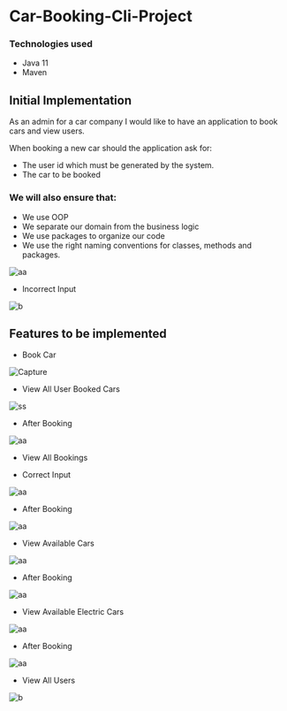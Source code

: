# Car-Booking-Cli-Project

### Technologies used
* Java 11
* Maven

## Initial Implementation

As an admin for a car company I would like to have an application to book cars and view users.

When booking a new car should the application ask for:
* The user id which must be generated by the system.
* The car to be booked

### We will also ensure that:
* We use OOP
* We separate our domain from the business logic
* We use packages to organize our code
* We use the right naming conventions for classes, methods and packages.

![aa](https://github.com/HosamUsef/Car-Booking-Cli-Project/assets/57178026/7b702ceb-bc09-4dd5-9a3d-0b2db40b27cd)

* Incorrect Input

![b](https://github.com/HosamUsef/Car-Booking-Cli-Project/assets/57178026/583fa67a-8e78-4cfb-bce7-8b31ee3c3684)

## Features to be implemented

* Book Car


![Capture](https://github.com/HosamUsef/Car-Booking-Cli-Project/assets/57178026/553ccd4a-0b45-49e4-beba-59b5cc4f8b01)

* View All User Booked Cars

![ss](https://github.com/HosamUsef/Car-Booking-Cli-Project/assets/57178026/a7c8b4a4-890b-490d-b8b7-e8945068d357)


* After Booking

![aa](https://github.com/HosamUsef/Car-Booking-Cli-Project/assets/57178026/81445940-d269-4114-9bcf-ad70da884785)

* View All Bookings

* Correct Input

![aa](https://github.com/HosamUsef/Car-Booking-Cli-Project/assets/57178026/4743e662-2c2b-4c3f-9d8a-08c5fc40820c)

* After Booking

![aa](https://github.com/HosamUsef/Car-Booking-Cli-Project/assets/57178026/6b5d7294-d7e5-4ba2-b0d6-50f8ff5f0952)

* View Available Cars

![aa](https://github.com/HosamUsef/Car-Booking-Cli-Project/assets/57178026/b543dea3-26d9-454f-a4d2-a49304908d85)

* After Booking

![aa](https://github.com/HosamUsef/Car-Booking-Cli-Project/assets/57178026/aae3b0bd-93f5-4b2d-aff8-2a21e79b5e8f)

* View Available Electric Cars

![aa](https://github.com/HosamUsef/Car-Booking-Cli-Project/assets/57178026/c10af36a-3fb1-460a-b9dc-3691fa80c861)

* After Booking

![aa](https://github.com/HosamUsef/Car-Booking-Cli-Project/assets/57178026/cfac14c3-9fa8-4559-aa0b-e0a80b9526d8)

* View All Users

![b](https://github.com/HosamUsef/Car-Booking-Cli-Project/assets/57178026/69c61c1c-6f56-4974-a2b6-61a503ed4141)
